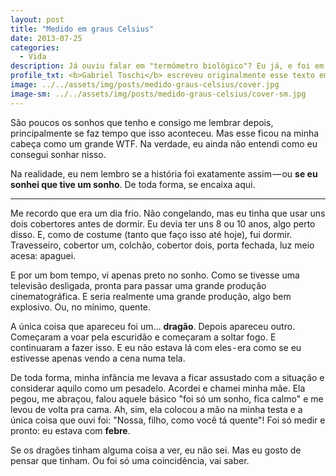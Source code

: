 ```yaml
---
layout: post
title: "Medido em graus Celsius"
date: 2013-07-25
categories:
  - Vida
description: Já ouviu falar em "termômetro biológico"? Eu já, e foi em um sonho.
profile_txt: <b>Gabriel Toschi</b> escreveu originalmente esse texto em 2013, no auge dos seus 15 aninhos. Por mais que o sonho nunca tenha saído de sua memória e configure um dos momentos mais estranhos de sua infância, o real motivo dele estar aqui era ter algo para testar o layout do blog.
image: ../../assets/img/posts/medido-graus-celsius/cover.jpg
image-sm: ../../assets/img/posts/medido-graus-celsius/cover-sm.jpg
---
```


São poucos os sonhos que tenho e consigo me lembrar depois, principalmente se faz tempo que isso aconteceu. Mas esse ficou na minha cabeça como um grande WTF. Na verdade, eu ainda não entendi como eu consegui sonhar nisso.

Na realidade, eu nem lembro se a história foi exatamente assim — ou **se eu sonhei que tive um sonho**. De toda forma, se encaixa aqui.

---

Me recordo que era um dia frio. Não congelando, mas eu tinha que usar uns dois cobertores antes de dormir. Eu devia ter uns 8 ou 10 anos, algo perto disso. E, como de costume (tanto que faço isso até hoje), fui dormir. Travesseiro, cobertor um, colchão, cobertor dois, porta fechada, luz meio acesa: apaguei.

E por um bom tempo, vi apenas preto no sonho. Como se tivesse uma televisão desligada, pronta para passar uma grande produção cinematográfica. E seria realmente uma grande produção, algo bem explosivo. Ou, no mínimo, quente.

A única coisa que apareceu foi um… **dragão**. Depois apareceu outro. Começaram a voar pela escuridão e começaram a soltar fogo. E continuaram a fazer isso. E eu não estava lá com eles - era como se eu estivesse apenas vendo a cena numa tela.

De toda forma, minha infância me levava a ficar assustado com a situação e considerar aquilo como um pesadelo. Acordei e chamei minha mãe. Ela pegou, me abraçou, falou aquele básico "foi só um sonho, fica calmo" e me levou de volta pra cama. Ah, sim, ela colocou a mão na minha testa e a única coisa que ouvi foi: "Nossa, filho, como você tá quente"!
Foi só medir e pronto: eu estava com **febre**.

Se os dragões tinham alguma coisa a ver, eu não sei. Mas eu gosto de pensar que tinham. Ou foi só uma coincidência, vai saber.
